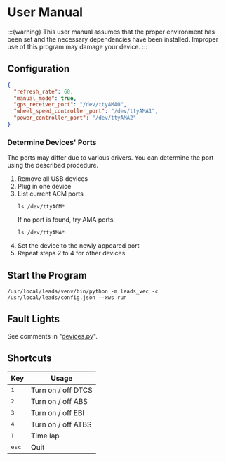 # User Manual

:::{warning}
This user manual assumes that the proper environment has been set and the necessary dependencies have been installed.
Improper use of this program may damage your device.
:::

## Configuration

```json
{
  "refresh_rate": 60,
  "manual_mode": true,
  "gps_receiver_port": "/dev/ttyAMA0",
  "wheel_speed_controller_port": "/dev/ttyAMA1",
  "power_controller_port": "/dev/ttyAMA2"
}
```

### Determine Devices' Ports

The ports may differ due to various drivers. You can determine the port using the described procedure.

1. Remove all USB devices
2. Plug in one device
3. List current ACM ports
   ```shell
   ls /dev/ttyACM*
   ```
   If no port is found, try AMA ports.
   ```shell
   ls /dev/ttyAMA*
   ```
4. Set the device to the newly appeared port
5. Repeat steps 2 to 4 for other devices

## Start the Program

```shell
/usr/local/leads/venv/bin/python -m leads_vec -c /usr/local/leads/config.json --xws run
```

## Fault Lights

See comments in "[devices.py](#leads_vec.devices)".

## Shortcuts

| Key            | Usage              |
|----------------|--------------------|
| <kbd>1</kbd>   | Turn on / off DTCS |
| <kbd>2</kbd>   | Turn on / off ABS  |
| <kbd>3</kbd>   | Turn on / off EBI  |
| <kbd>4</kbd>   | Turn on / off ATBS |
| <kbd>T</kbd>   | Time lap           |
| <kbd>esc</kbd> | Quit               |
